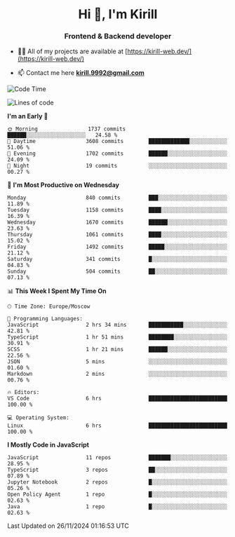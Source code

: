 <h1 align="center">Hi 👋, I'm Kirill</h1>
<h3 align="center">Frontend & Backend developer</h3>

- 👨‍💻 All of my projects are available at [https://kirill-web.dev/](https://kirill-web.dev/)

- 📫 Contact me here **kirill.9992@gmail.com**











<!--START_SECTION:waka-->
![Code Time](http://img.shields.io/badge/Code%20Time-2%2C043%20hrs%2035%20mins-blue)

![Lines of code](https://img.shields.io/badge/From%20Hello%20World%20I%27ve%20Written-4.9%20million%20lines%20of%20code-blue)

**I'm an Early 🐤** 

```text
🌞 Morning                1737 commits        ██████░░░░░░░░░░░░░░░░░░░   24.58 % 
🌆 Daytime                3608 commits        █████████████░░░░░░░░░░░░   51.06 % 
🌃 Evening                1702 commits        ██████░░░░░░░░░░░░░░░░░░░   24.09 % 
🌙 Night                  19 commits          ░░░░░░░░░░░░░░░░░░░░░░░░░   00.27 % 
```
📅 **I'm Most Productive on Wednesday** 

```text
Monday                   840 commits         ███░░░░░░░░░░░░░░░░░░░░░░   11.89 % 
Tuesday                  1158 commits        ████░░░░░░░░░░░░░░░░░░░░░   16.39 % 
Wednesday                1670 commits        ██████░░░░░░░░░░░░░░░░░░░   23.63 % 
Thursday                 1061 commits        ████░░░░░░░░░░░░░░░░░░░░░   15.02 % 
Friday                   1492 commits        █████░░░░░░░░░░░░░░░░░░░░   21.12 % 
Saturday                 341 commits         █░░░░░░░░░░░░░░░░░░░░░░░░   04.83 % 
Sunday                   504 commits         ██░░░░░░░░░░░░░░░░░░░░░░░   07.13 % 
```


📊 **This Week I Spent My Time On** 

```text
🕑︎ Time Zone: Europe/Moscow

💬 Programming Languages: 
JavaScript               2 hrs 34 mins       ███████████░░░░░░░░░░░░░░   42.81 % 
TypeScript               1 hr 51 mins        ████████░░░░░░░░░░░░░░░░░   30.91 % 
SCSS                     1 hr 21 mins        ██████░░░░░░░░░░░░░░░░░░░   22.56 % 
JSON                     5 mins              ░░░░░░░░░░░░░░░░░░░░░░░░░   01.60 % 
Markdown                 2 mins              ░░░░░░░░░░░░░░░░░░░░░░░░░   00.76 % 

🔥 Editors: 
VS Code                  6 hrs               █████████████████████████   100.00 % 

💻 Operating System: 
Linux                    6 hrs               █████████████████████████   100.00 % 
```

**I Mostly Code in JavaScript** 

```text
JavaScript               11 repos            ███████░░░░░░░░░░░░░░░░░░   28.95 % 
TypeScript               3 repos             ██░░░░░░░░░░░░░░░░░░░░░░░   07.89 % 
Jupyter Notebook         2 repos             █░░░░░░░░░░░░░░░░░░░░░░░░   05.26 % 
Open Policy Agent        1 repo              █░░░░░░░░░░░░░░░░░░░░░░░░   02.63 % 
Java                     1 repo              █░░░░░░░░░░░░░░░░░░░░░░░░   02.63 % 
```




 Last Updated on 26/11/2024 01:16:53 UTC
<!--END_SECTION:waka-->
